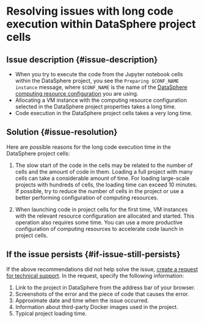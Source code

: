 # Resolving issues with long code execution within DataSphere project cells


## Issue description {#issue-description}

* When you try to execute the code from the Jupyter notebook cells within the DataSphere project, you see the `Preparing $CONF_NAME instance` message, where `$CONF_NAME` is the name of the [DataSphere computing resource configuration](../../../datasphere/concepts/configurations.md) you are using.
* Allocating a VM instance with the computing resource configuration selected in the DataSphere project properties takes a long time.
* Code execution in the DataSphere project cells takes a very long time.

## Solution {#issue-resolution}

Here are possible reasons for the long code execution time in the DataSphere project cells:

1. The slow start of the code in the cells may be related to the number of cells and the amount of code in them.
   Loading a full project with many cells can take a considerable amount of time. For loading large-scale projects with hundreds of cells, the loading time can exceed 10 minutes.
   If possible, try to reduce the number of cells in the project or use a better performing configuration of computing resources.

2. When launching code in project cells for the first time, VM instances with the relevant resource configuration are allocated and started. This operation also requires some time.
   You can use a more productive configuration of computing resources to accelerate code launch in project cells.

## If the issue persists {#if-issue-still-persists}

If the above recommendations did not help solve the issue, [create a request for technical support](https://console.cloud.yandex.ru/support?section=contact).
In the request, specify the following information:

1. Link to the project in DataSphere from the address bar of your browser.
2. Screenshots of the error and the piece of code that causes the error.
3. Approximate date and time when the issue occurred.
4. Information about third-party Docker images used in the project.
5. Typical project loading time.